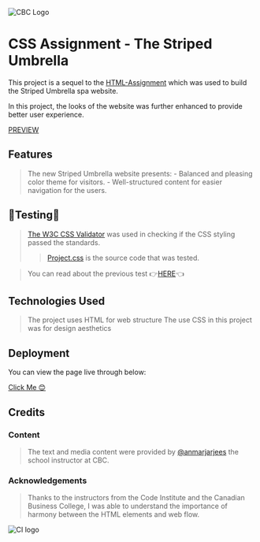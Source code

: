 ![CBC Logo](https://canadianbusinesscollege.com/wp-content/uploads/2020/09/CBC-New-Logo-Website.png)

# CSS Assignment - The Striped Umbrella

This project is a sequel to the [HTML-Assignment](https://kmadjei.github.io/HTML-assignment/) which was used to build the Striped Umbrella spa website.

In this project, the looks of the website was further enhanced to provide better user experience.

[PREVIEW](https://kmadjei.github.io/CSS-assignment/)

## Features

> The new Striped Umbrella website presents:
    - Balanced and pleasing color theme for visitors.
    - Well-structured content for easier navigation for the users.

## 🥼Testing🧪

> [The W3C CSS Validator](https://jigsaw.w3.org/css-validator/) was used in checking if the CSS styling passed the standards.
>> [Project.css](https://github.com/kmadjei/CSS-assignment/blob/main/css/project.css) is the source code that was tested.

> You can read about the previous test 👉[HERE](https://github.com/kmadjei/HTML-assignment/blob/main/README.md)👈

## Technologies Used

> The project uses HTML for web structure
> The use CSS in this project was  for design aesthetics

## Deployment

You can view the page live through below:

[Click Me 😊](https://kmadjei.github.io/CSS-assignment/)

## Credits

### Content
> The text and media content were provided by [@anmarjarjees](https://github.com/anmarjarjees) the school instructor at CBC.

### Acknowledgements

> Thanks to the instructors from the Code Institute and the Canadian Business College, I was able to understand the importance of harmony between the HTML elements and web flow.

![CI logo](https://codeinstitute.s3.amazonaws.com/fullstack/ci_logo_small.png)